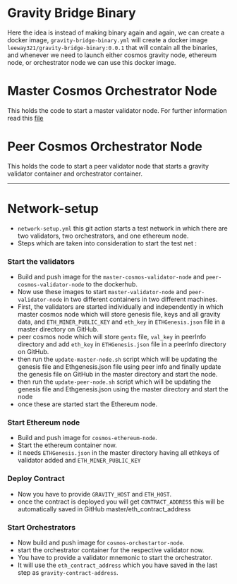 # Gravity Bridge Binary
 Here the idea is instead of making binary again and again, we can create a docker image,  ```gravity-bridge-binary.yml``` will create a docker image ```leeway321/gravity-bridge-binary:0.0.1``` that will contain all the binaries, and whenever we need to launch either cosmos gravity node, ethereum node, or orchestrator node we can use this docker image.
# Master Cosmos Orchestrator Node
This holds the code to start a master validator node. For further information read this [file](https://github.com/sunnyk56/onomy/tree/ONET-49/deploy/master-cosmos-orchestrator-node#readme)

# Peer Cosmos Orchestrator Node
This holds the code to start a peer validator node that starts a gravity validator container and orchestrator container.

---
# Network-setup
- ```network-setup.yml``` this git action starts a test network in which there are two validators, two orchestrators, and one ethereum node.
- Steps which are taken into consideration to start the test net : 
### Start the validators
- Build and push image for the ```master-cosmos-validator-node``` and ```peer-cosmos-validator-node``` to the dockerhub.
- Now use these images to start ```master-validator-node``` and ```peer-validator-node``` in two different containers in two different machines.
- First, the validators are started individually and independently in which master cosmos node which will store genesis file, keys and all gravity data, and ```ETH_MINER_PUBLIC_KEY``` and ```eth_key``` in ```ETHGenesis.json``` file in a master directory on GitHub.
- peer cosmos node which will store ```gentx``` file, ```val_key``` in peerInfo directory and add ```eth_key``` in ```ETHGenesis.json``` file in a peerInfo directory on GitHub.
- then run the ```update-master-node.sh``` script which will be updating the genesis file and Ethgenesis.json file using peer info and finally update the genesis file on GitHub in the master directory and start the node.
- then run the ```update-peer-node.sh``` script which will be updating the genesis file and Ethgenesis.json using the master directory and start the node
- once these are started start the Ethereum node.

### Start Ethereum node
- Build and push image for ```cosmos-ethereum-node```.
- Start the ethereum container now.
- it needs ```ETHGenesis.json``` in the master directory having all ethkeys of validator added and ```ETH_MINER_PUBLIC_KEY```

### Deploy Contract
- Now you have to provide ```GRAVITY_HOST``` and ```ETH_HOST```.
- once the contract is deployed you will get ```CONTRACT_ADDRESS``` this will be automatically saved in GitHub master/eth_contract_address

### Start Orchestrators
- Now build and push image for ```cosmos-orchestartor-node```.
- start the orchestrator container for the respective validator now.
- You have to provide a validator mnemonic to start the orchestrator.
- It will use the ```eth_contract_address``` which you have saved in the last step as ```gravity-contract-address```.

